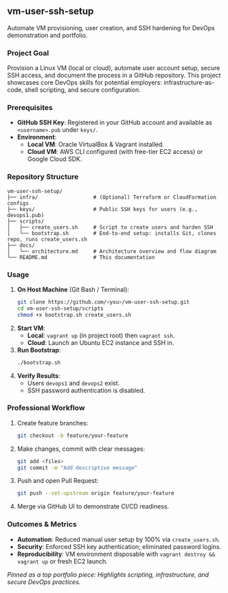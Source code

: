 ## vm-user-ssh-setup

Automate VM provisioning, user creation, and SSH hardening for DevOps demonstration and portfolio.

### Project Goal

Provision a Linux VM (local or cloud), automate user account setup, secure SSH access, and document the process in a GitHub repository. This project showcases core DevOps skills for potential employers: infrastructure-as-code, shell scripting, and secure configuration.

### Prerequisites

- **GitHub SSH Key**: Registered in your GitHub account and available as `<username>.pub` under `keys/`.
- **Environment**:
  - **Local VM**: Oracle VirtualBox & Vagrant installed.
  - **Cloud VM**: AWS CLI configured (with free-tier EC2 access) or Google Cloud SDK.

### Repository Structure

```
vm-user-ssh-setup/
├── infra/                  # (Optional) Terraform or CloudFormation configs
├── keys/                   # Public SSH keys for users (e.g., devops1.pub)
├── scripts/
│   ├── create_users.sh     # Script to create users and harden SSH
│   └── bootstrap.sh        # End-to-end setup: installs Git, clones repo, runs create_users.sh
├── docs/
│   └── architecture.md     # Architecture overview and flow diagram
└── README.md               # This documentation
```

### Usage

1. **On Host Machine** (Git Bash / Terminal):
   ```bash
   git clone https://github.com/<you>/vm-user-ssh-setup.git
   cd vm-user-ssh-setup/scripts
   chmod +x bootstrap.sh create_users.sh
   ```
2. **Start VM**:
   - **Local**: `vagrant up` (in project root) then `vagrant ssh`.
   - **Cloud**: Launch an Ubuntu EC2 instance and SSH in.
3. **Run Bootstrap**:
   ```bash
   ./bootstrap.sh
   ```
4. **Verify Results**:
   - Users `devops1` and `devops2` exist.
   - SSH password authentication is disabled.

### Professional Workflow

1. Create feature branches:
   ```bash
   git checkout -b feature/your-feature
   ```
2. Make changes, commit with clear messages:
   ```bash
   git add <files>
   git commit -m "Add descriptive message"
   ```
3. Push and open Pull Request:
   ```bash
   git push --set-upstream origin feature/your-feature
   ```
4. Merge via GitHub UI to demonstrate CI/CD readiness.

### Outcomes & Metrics

- **Automation**: Reduced manual user setup by 100% via `create_users.sh`.
- **Security**: Enforced SSH key authentication; eliminated password logins.
- **Reproducibility**: VM environment disposable with `vagrant destroy && vagrant up` or fresh EC2 launch.

*Pinned as a top portfolio piece: Highlights scripting, infrastructure, and secure DevOps practices.*

